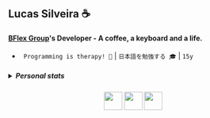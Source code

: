 ## Lucas Silveira ☕
#### [BFlex Group](https://github.com/BFlex-financial)'s Developer - A coffee, a keyboard and a life. 
- ` Programming is therapy! 🙏` | ` 日本語を勉強する 🎓 ` | ` 15y `
<h5>
  <details>
    <summary align="left">Personal stats</summary>
    <br>
    <div align="center" align-items="center"> 
      <img height="500px" src="https://github-readme-stats.vercel.app/api/top-langs/?username=lucasFelixSilveira&layout=pie&theme=dracula&bg_color=000000&border_color=00000000&text_color=ffffff&hide_progress=true&border_radius=0" alt="Top Langs">
      <img width="400px" src="https://personal-wakatime.vercel.app/timer?username=lucasFelixSilveira&key=2ebaf108-ed67-4b8a-bf58-e5a2edc09928" alt="time coding"> 
    </div>
  </details>
</h5>

<div align="center">
  <div>
    <img src="https://imgur.com/CZ3pw4E.png" width="37" height="37" >
    <img src="https://imgur.com/qhtSaWM.png" width="37" height="37" >
    <img src="https://skillicons.dev/icons?i=perl,c,java,rust,zig,dart" height="37" >
  </div>
</div>
